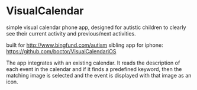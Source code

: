VisualCalendar
==============

simple visual calendar phone app, designed for autistic children to clearly see their current activity and previous/next activities.

built for http://www.bingfund.com/autism
sibling app for iphone: https://github.com/boctor/VisualCalendariOS

The app integrates with an existing calendar. It reads the description of each event in the calendar and if it finds a predefined keyword, then 
the matching image is selected and the event is displayed with that image as an icon.

